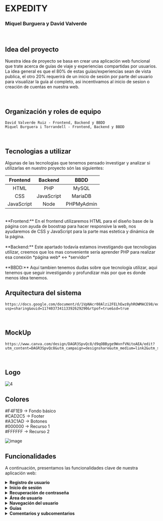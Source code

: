 # EXPEDITY
### Miquel Burguera y David Valverde

<br />

## Idea del proyecto
Nuestra idea de proyecto se basa en crear una aplicación web funcional que trate acerca de guías de viaje y experiencias compartidas por usuarios. La idea general es que el 80% de estas guías/experiencias sean de vista publica, el otro 20% requerirá de un inicio de sesión por parte del usuario para visualizar la guía al completo, asi incentivamos al inicio de sesion o creación de cuentas en nuestra web.

<br />

## Organización y roles de equipo
```
David Valverde Ruiz - Frontend, Backend y BBDD
Miquel Burguera i Torrandell - Frontend, Backend y BBDD
```

<br />

## Tecnologias a utilizar
Algunas de las tecnologias que tenemos pensado investigar y analizar si utilizarlas en nuestro proyecto són las siguientes:

| **Frontend**     | **Backend**      | **BBDD**    |
|     :---:        |     :---:        |     :---:   |
| HTML             | PHP              | MySQL       |
| CSS              | JavaScript       | MariaDB     | 
| JavaScript       | Node             | PHPMyAdmin  |
<br />
**Frontend:** En el frontend utilizaremos HTML para el diseño base de la página con ayuda de boostrap para hacer responsive la web, nos ayudaremos de CSS y JavaScript para la parte mas estetica y dinámica de la página.
<br />
<br />
**Backend:** Este apartado todavía estamos investigando que tecnologias utilizar, creemos que los mas conveniente sería aprender PHP para realizar esa conexión *página web* <-> *servidor*
<br />
<br />
**BBDD:** Aquí tambien tenemos dudas sobre que tecnología utilizar, aqui tenemos que seguir investigando y profundizar más por que es donde menos idea tenemos. 

<br />

## Arquitectura del sistema
```
https://docs.google.com/document/d/1VpNAcr08Alzi2FELhEwz8yhROWMACE98/edit?usp=sharing&ouid=117403734113392629290&rtpof=true&sd=true
```
<br />

## MockUp
```
https://www.canva.com/design/DAGR3SpvQc8/d9qOBByge9WxnfVNitoAEA/edit?utm_content=DAGR3SpvQc8&utm_campaign=designshare&utm_medium=link2&utm_source=sharebutton
```
<br />

## Logo

![4](https://github.com/user-attachments/assets/bc1e4b7a-ccfa-4ca1-8a77-7226fbdb4545)

## Colores

#F4F1E9 → Fondo básico <br />
#CAD2C5 → Footer <br />
#A3C1AD → Botones <br />
#000000 → Recurso 1 <br />
#FFFFFF → Recurso 2 <br />

![image](https://github.com/user-attachments/assets/0c8d9ec7-ed99-4317-a108-b0c6df380bf7)

## Funcionalidades
A continuación, presentamos las funcionalidades clave de nuestra aplicación web:

<details>
  <summary><strong>Registro de usuario</strong></summary>
  <p>Esta funcionalidad va a permitir a los usuarios registrarse con su correo electrónico y crear una cuenta personal para poder acceder a todo el contenido de nuestra aplicación.</p>
</details>

<details>
  <summary><strong>Inicio de sesión</strong></summary>
  <p>Los usuarios registrados podrán iniciar sesión para acceder a todas las funcionalidades y contenido de la aplicación.</p>
</details>

<details>
  <summary><strong>Recuperación de contraseña</strong></summary>
  <p>En caso de que un usuario olvide su contraseña, podrá utilizar esta funcionalidad para recibir un enlace de recuperación por correo electrónico y restablecerla.</p>
</details>

<details>
  <summary><strong>Área de usuario</strong></summary>
  <p>El usuario podrá actualizar sus datos personales o cerrar sesión</p>
</details>

<details>
  <summary><strong>Navegación del usuario</strong></summary>
  <p>El usuario puede navegar a través de la navbar o barra de navegación para acceder a todas las funcionalidades de la web con bootstrap.</p>
</details>

<details>
  <summary><strong>Guías</strong></summary>
  <p>El usuario tendrá acceso a las guías de viajes con toda la información de estas recuperada de la base de datos.</p>
</details>

<details>
  <summary><strong>Comentarios y subcomentarios</strong></summary>
  <p>Los usuarios registrados pueden dejar comentarios en las guías y responder a los comentarios de otros usuarios, creando un espacio interactivo de intercambio de ideas.</p>
</details>

